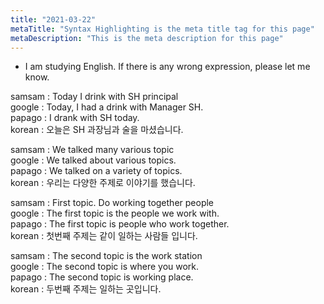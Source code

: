 ```yaml
---
title: "2021-03-22"
metaTitle: "Syntax Highlighting is the meta title tag for this page"
metaDescription: "This is the meta description for this page"
---
```


* I am studying English. If there is any wrong expression, please let me know.

samsam : Today I drink with SH principal<br/>
google : Today, I had a drink with Manager SH.<br/>
papago : I drank with SH today.<br/>
korean : 오늘은 SH 과장님과 술을 마셨습니다.<br/>

samsam : We talked many various topic<br/>
google : We talked about various topics.<br/>
papago : We talked on a variety of topics.<br/>
korean : 우리는 다양한 주제로 이야기를 했습니다.<br/>

samsam : First topic. Do working together people<br/>
google : The first topic is the people we work with.<br/>
papago : The first topic is people who work together.<br/>
korean : 첫번째 주제는 같이 일하는 사람들 입니다.<br/>

samsam : The second topic is the work station<br/>
google : The second topic is where you work.<br/>
papago : The second topic is working place.<br/>
korean : 두번째 주제는 일하는 곳입니다.<br/>